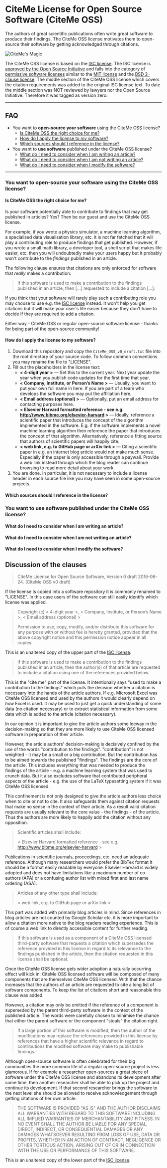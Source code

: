 # CiteMe License for Open Source Software (CiteMe OSS)

The authors of great scientific publications often write great software to produce their findings. The CiteMe OSS license motivates them to open-source their software by getting acknowledged through citations.

![CiteMe's Magic]()

The CiteMe OSS license is based on the [ISC license](https://opensource.org/licenses/ISC). The ISC license is [approved by the Open Source Initiative](https://opensource.org/approval) and falls into the category of [permissive software licenses](https://en.wikipedia.org/wiki/Permissive_free_software_licence) similar to the [MIT license](https://opensource.org/licenses/MIT) and the [BSD 2-clause license](https://opensource.org/licenses/BSD-2-Clause). The middle section of the CiteMe OSS license which covers the citation requirements was added to the original ISC license text. To date the middle section was NOT reviewed by lawyers nor the Open Source Initiative. Therefore it was tagged as version zero.

---

## FAQ

- You want to **open-source your software** using the CiteMe OSS license?
    - [Is CiteMe OSS the right choice for me?](#is-citeme-oss-the-right-choice-for-me)
    - [How do I apply the license to my software?](#how-do-i-apply-the-license-to-my-software)
    - [Which sources should I reference in the license?](#which-sources-should-i-reference-in-the-license)
- You want to **use software** published under the CiteMe OSS license?
    - [What do I need to consider when I am writing an article?](#what-do-i-need-to-consider-when-i-am-writing-an-article)
    - [What do I need to consider when I am not writing an article?](#what-do-i-need-to-consider-when-i-am-not-writing-an-article)
    - [What do I need to consider when I modify the software?](#what-do-i-need-to-consider-when-i-modify-the-software)

---

### You want to **open-source your software** using the CiteMe OSS license?

#### Is CiteMe OSS the right choice for me?

Is your software potentially able to contribute to findings that may get published in articles? Yes? Then be our guest and use the CiteMe OSS license.

For example, if you wrote a physics simulator, a machine learning algorithm, a specialised data visualisation library, etc. it is not far fetched that it will play a contributing role to produce findings that get published. However, if you wrote a small math library, a developer tool, a shell script that makes life easier, etc. then you will undoubtedly make your users happy but it probably won't contribute to the *findings* published in an article.

The following clause ensures that citations are only enforced for software that *really* makes a contribution:

> If this software is used to make a contribution to the findings published in an article, then [...] requested to include a citation [...].

If you think that your software will rarely play such a contributing role you may choose to use e.g. the [ISC license](https://opensource.org/licenses/ISC) instead. It won't help you get citations but it will make your user's life easier because they don't have to decide if they are required to add a citation.

Either way - CiteMe OSS or regular open-source software license - thanks for being part of the open-source community!

#### How do I apply the license to my software?

1. Download this repository and copy the `CiteMe_OSS_v0_draft.txt` file into the root directory of your source code. To follow common conventions you may rename the file to "LICENSE".
2. Fill out the placeholders in the license text:
    - **&lt; 4-digit year &gt;** &mdash; Set this to the current year. Next year update the year when you publish code updates for the first time that year.
    - **&lt; Company, Institute, or Person’s Name &gt;** &mdash; Usually, you want to put your own full name in here. If you are part of a team who develops the software you may put the affiliation here.
    - **&lt; Email address (optional) &gt;** &mdash; Optionally, put an email address for contacting purposes here.
    - **&lt; Elsevier Harvard formatted reference - see e.g. http://www.bibme.org/elsevier-harvard &gt;** &mdash; Ideally, reference a scientific paper that introduces the concept of the algorithm implemented in the software. E.g. if the software implements a novel machine learning algorithm then reference the paper that introduces the concept of that algorithm. Alternatively, reference a fitting source that authors of scientific papers will happily cite.
    - **&lt; web link, e.g. to GitHub page or arXiv link &gt;** &mdash; Citing a scientific paper in e.g. an internet blog article would not make much sense. Especially if the paper is only accessible through a paywall. Provide a web link instead through which the blog reader can continue browsing to read more detail about your work.
3. You are done. In particular, it is not necessary to include a license header in each source file like you may have seen in some open-source projects.

#### Which sources should I reference in the license?

### You want to **use software** published under the CiteMe OSS license?

#### What do I need to consider when I am writing an article?

#### What do I need to consider when I am not writing an article?

#### What do I need to consider when I modify the software?

## Discussion of the clauses

> CiteMe License for Open Source Software, Version 0 draft 2016-06-24. (CiteMe OSS v0 draft)

If the license is copied into a software repository it is commonly renamed to "LICENSE". In this case users of the software can still easily identify which license was applied.

> Copyright (c) &lt; 4-digit year &gt;, &lt; Company, Institute, or Person’s Name &gt;, &lt; Email address (optional) &gt;
>
> Permission to use, copy, modify, and/or distribute this software for any purpose with or without fee is hereby granted, provided that the above copyright notice and this permission notice appear in all copies.

This is an unaltered copy of the upper part of the [ISC license](https://opensource.org/licenses/ISC).

> If this software is used to make a contribution to the findings published in an article, then the author(s) of that article are requested to include a citation using one of the references provided below.

This is the "cite me" part of the license. It intentionally says "used to make a contribution to the findings" which puts the decision whether a citation is necessary into the hands of the article authors. If e.g. Microsoft Excel was CiteMe OSS licensed and used by the authors it would clearly depend on *how* Excel is used. It may be used to just get a quick understanding of some data (no citation necessary) or to extract statistical information from some data which is added to the article (citation necessary).

In our opinion it is important to give the article authors some leeway in the decision-making so that they are more likely to use CiteMe OSS licensed software in preparation of their article.

However, the article authors' decision-making is decisively confined by the use of the words "contribution to the findings". "contribution" is not weighted - it may be a small or a big contribution. But the contribution has to be aimed towards the published "findings". The findings are the core of the article. This includes everything that was needed to produce the findings of the article - e.g. a machine learning system that was used to crunch data. But it also excludes software that contributed peripheral aspects of the article - e.g. the use of the LaTeX typesetting system if it was CiteMe OSS licensed.

This confinement is not only designed to give the article authors less choice when to cite or not to cite. It also safeguards them against citation requests that make no sense in the context of their article. As a result valid citation requests are usually relevant to the core value - the findings - of the article. Thus the authors are more likely to happily add the citation without any opposition.

> Scientific articles shall include:
>
> &lt; Elsevier Harvard formatted reference - see e.g. http://www.bibme.org/elsevier-harvard &gt;

Publications in scientific journals, proceedings, etc. need an adequate reference. Although many researchers would prefer the BibTex format it should be a format easily readable by everyone. Elsevier Harvard is widely adopted and does not have limitations like a maximum number of co-authors (APA) or a confusing author list with mixed first and last name ordering (ASA).

> Articles of any other type shall include:
>
> &lt; web link, e.g. to GitHub page or arXiv link &gt;

This part was added with primarily blog articles in mind. Since references in blog articles are not counted by Google Scholar etc. it is more important to allow a citation more native to the blog readers reading experience. This is of course a web link to directly accessible content for further reading.

> If this software is used as a component of a CiteMe OSS licensed third-party software that requests a citation which supersedes the reference provided in this license in regard to its relevance to the findings published in the article, then the citation requested in this license shall be optional.

Once the CiteMe OSS license gets wider adoption a naturally occurring effect will kick in: CiteMe OSS licensed software will be composed of many components that are themselves CiteMe OSS licensed. With that the chance increases that the authors of an article are requested to cite a long list of software components. To keep the list of citations short and reasonable this clause was added.

However, a citation may only be omitted if the reference of a component is superseded by the parent third-party software in the context of the published article. The words were carefully chosen to minimise the chance that either the parent software or the component "steals" the citation right.

> If a large portion of this software is modified, then the author of the modifications may replace the references provided in this license by references that have a higher scientific relevance in regard to contributions the modified software may make to publishable findings.

Although open-source software is often celebrated for their big communities the more common life of a regular open-source project is less glamorous. If for example a researcher open-sources a great piece of software under the CiteMe OSS license and abandons its development after some time, then another researcher shall be able to pick up the project and continue its development. If that second researcher brings the software to the next level she should be allowed to receive acknowledgement through getting citations of her own article.

> THE SOFTWARE IS PROVIDED "AS IS" AND THE AUTHOR DISCLAIMS ALL WARRANTIES WITH REGARD TO THIS SOFTWARE INCLUDING ALL IMPLIED WARRANTIES OF MERCHANTABILITY AND FITNESS. IN NO EVENT SHALL THE AUTHOR BE LIABLE FOR ANY SPECIAL, DIRECT, INDIRECT, OR CONSEQUENTIAL DAMAGES OR ANY DAMAGES WHATSOEVER RESULTING FROM LOSS OF USE, DATA OR PROFITS, WHETHER IN AN ACTION OF CONTRACT, NEGLIGENCE OR OTHER TORTIOUS ACTION, ARISING OUT OF OR IN CONNECTION WITH THE USE OR PERFORMANCE OF THIS SOFTWARE.

This is an unaltered copy of the lower part of the [ISC license](https://opensource.org/licenses/ISC).

